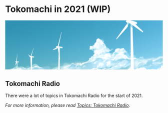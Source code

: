 # Tokomachi in 2021 (WIP)

![top](./top_03.jpg)

## Tokomachi Radio

There were a lot of topics in Tokomachi Radio for the start of 2021.

_For more information, please read [<i class="fa-solid fa-microphone-lines" /> Topics: Tokomachi Radio](/topics/tokomachi_radio_s01/)._
